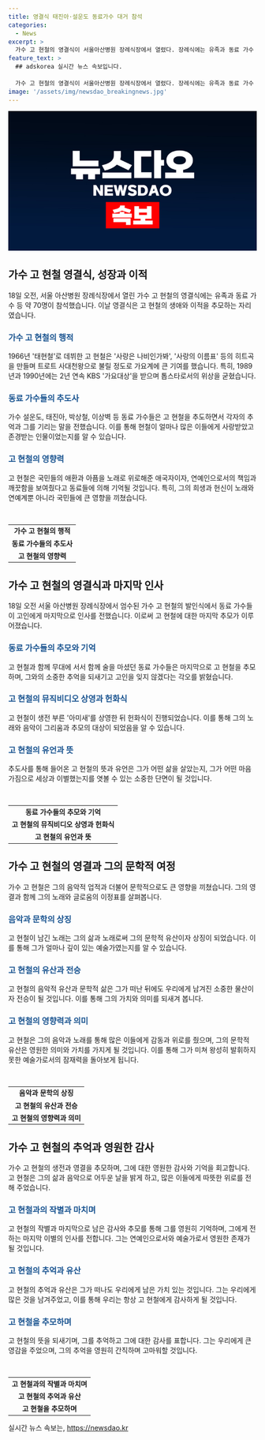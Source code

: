 ```yaml
---
title: 영결식 태진아·설운도 동료가수 대거 참석
categories:
  - News
excerpt: >
  가수 고 현철의 영결식이 서울아산병원 장례식장에서 열렸다. 장례식에는 유족과 동료 가수 등 70명이 참석했고, 추도사를 비롯한 다양한 마음을 전했다. 고 현철은 톱스타로 떠올랐고, 트로트 사대천왕으로 불리기도 했다. 최근 지병으로 투병을 이어가던 그는 82세의 나이에 별세했다. 이로써 대한민국 엔터테인먼트계에서 큰 감동을 전하던 고 현철의 영원한 행적이 시작되었다.
feature_text: >
  ## adskorea 실시간 뉴스 속보입니다.

  가수 고 현철의 영결식이 서울아산병원 장례식장에서 열렸다. 장례식에는 유족과 동료 가수 등 70명이 참석했고, 추도사를 비롯한 다양한 마음을 전했다. 고 현철은 톱스타로 떠올랐고, 트로트 사대천왕으로 불리기도 했다. 최근 지병으로 투병을 이어가던 그는 82세의 나이에 별세했다. 이로써 대한민국 엔터테인먼트계에서 큰 감동을 전하던 고 현철의 영원한 행적이 시작되었다.
image: '/assets/img/newsdao_breakingnews.jpg'
---
```


<p><img src="/assets/img/newsdao_breakingnews.jpg" alt="adskorea 속보" /></p>

<h2 data-ke-size="size26">가수 고 현철 영결식, 성장과 이적</h2>

<p data-ke-size="size16">18일 오전, 서울 아산병원 장례식장에서 열린 가수 고 현철의 영결식에는 유족과 동료 가수 등 약 70명이 참석했습니다. 이날 영결식은 고 현철의 생애와 이적을 추모하는 자리였습니다.</p>

<h3><b><span style="color: #1a5490;">가수 고 현철의 행적</span></b></h3>

<p data-ke-size="size16">1966년 '태현철'로 데뷔한 고 현철은 '사랑은 나비인가봐', '사랑의 이름표' 등의 히트곡을 만들며 트로트 사대천왕으로 불릴 정도로 가요계에 큰 기여를 했습니다. 특히, 1989년과 1990년에는 2년 연속 KBS '가요대상'을 받으며 톱스타로서의 위상을 굳혔습니다.</p>

<h3><b><span style="color: #1a5490;">동료 가수들의 추도사</span></b></h3>

<p data-ke-size="size16">가수 설운도, 태진아, 박상철, 이상벽 등 동료 가수들은 고 현철을 추도하면서 각자의 추억과 그를 기리는 말을 전했습니다. 이를 통해 현철이 얼마나 많은 이들에게 사랑받았고 존경받는 인물이었는지를 알 수 있습니다.</p>

<h3><b><span style="color: #1a5490;">고 현철의 영향력</span></b></h3>

<p data-ke-size="size16">고 현철은 국민들의 애환과 아픔을 노래로 위로해준 애국자이자, 연예인으로서의 책임과 깨끗함을 보여줬다고 동료들에 의해 기억될 것입니다. 특히, 그의 희생과 헌신이 노래와 연예계뿐 아니라 국민들에 큰 영향을 끼쳤습니다.</p>

<p data-ke-size="size16">&nbsp;</p>

<table>
   <tbody>
      <tr>
         <td style="text-align: center; height: 17px;"><b>가수 고 현철의 행적</b></td>
      </tr>
      <tr>
         <td style="text-align: center; height: 17px;"><b>동료 가수들의 추도사</b></td>
      </tr>
      <tr>
         <td style="text-align: center; height: 17px;"><b>고 현철의 영향력</b></td>
      </tr>
   </tbody>
</table>

<h2 data-ke-size="size26">가수 고 현철의 영결식과 마지막 인사</h2>

<p data-ke-size="size16">18일 오전 서울 아산병원 장례식장에서 엄수된 가수 고 현철의 발인식에서 동료 가수들이 고인에게 마지막으로 인사를 전했습니다. 이로써 고 현철에 대한 마지막 추모가 이루어졌습니다.</p>

<h3><b><span style="color: #1a5490;">동료 가수들의 추모와 기억</span></b></h3>

<p data-ke-size="size16">고 현철과 함께 무대에 서서 함께 술을 마셨던 동료 가수들은 마지막으로 고 현철을 추모하며, 그와의 소중한 추억을 되새기고 고인을 잊지 않겠다는 각오를 밝혔습니다.</p>

<h3><b><span style="color: #1a5490;">고 현철의 뮤직비디오 상영과 헌화식</span></b></h3>

<p data-ke-size="size16">고 현철이 생전 부른 '아미새'를 상영한 뒤 헌화식이 진행되었습니다. 이를 통해 그의 노래와 음악이 그리움과 추모의 대상이 되었음을 알 수 있습니다.</p>

<h3><b><span style="color: #1a5490;">고 현철의 유언과 뜻</span></b></h3>

<p data-ke-size="size16">추도사를 통해 들어온 고 현철의 뜻과 유언은 그가 어떤 삶을 살았는지, 그가 어떤 마음가짐으로 세상과 이별했는지를 엿볼 수 있는 소중한 단면이 될 것입니다.</p>

<p data-ke-size="size16">&nbsp;</p>

<table>
   <tbody>
      <tr>
         <td style="text-align: center; height: 17px;"><b>동료 가수들의 추모와 기억</b></td>
      </tr>
      <tr>
         <td style="text-align: center; height: 17px;"><b>고 현철의 뮤직비디오 상영과 헌화식</b></td>
      </tr>
      <tr>
         <td style="text-align: center; height: 17px;"><b>고 현철의 유언과 뜻</b></td>
      </tr>
   </tbody>
</table>

<h2 data-ke-size="size26">가수 고 현철의 영결과 그의 문학적 여정</h2>

<p data-ke-size="size16">가수 고 현철은 그의 음악적 업적과 더불어 문학적으로도 큰 영향을 끼쳤습니다. 그의 영결과 함께 그의 노래와 글로움의 이정표를 살펴봅니다.</p>

<h3><b><span style="color: #1a5490;">음악과 문학의 상징</span></b></h3>

<p data-ke-size="size16">고 현철이 남긴 노래는 그의 삶과 노래로써 그의 문학적 유산이자 상징이 되었습니다. 이를 통해 그가 얼마나 깊이 있는 예술가였는지를 알 수 있습니다.</p>

<h3><b><span style="color: #1a5490;">고 현철의 유산과 전승</span></b></h3>

<p data-ke-size="size16">고 현철의 음악적 유산과 문학적 삶은 그가 떠난 뒤에도 우리에게 남겨진 소중한 물산이자 전승이 될 것입니다. 이를 통해 그의 가치와 의미를 되새겨 봅니다.</p>

<h3><b><span style="color: #1a5490;">고 현철의 영향력과 의미</span></b></h3>

<p data-ke-size="size16">고 현철은 그의 음악과 노래를 통해 많은 이들에게 감동과 위로를 줬으며, 그의 문학적 유산은 영원한 의미와 가치를 가지게 될 것입니다. 이를 통해 그가 미쳐 왕성히 발휘하지 못한 예술가로서의 잠재력을 돌아보게 됩니다.</p>

<p data-ke-size="size16">&nbsp;</p>

<table>
   <tbody>
      <tr>
         <td style="text-align: center; height: 17px;"><b>음악과 문학의 상징</b></td>
      </tr>
      <tr>
         <td style="text-align: center; height: 17px;"><b>고 현철의 유산과 전승</b></td>
      </tr>
      <tr>
         <td style="text-align: center; height: 17px;"><b>고 현철의 영향력과 의미</b></td>
      </tr>
   </tbody>
</table>

<h2 data-ke-size="size26">가수 고 현철의 추억과 영원한 감사</h2>

<p data-ke-size="size16">가수 고 현철의 생전과 영결을 추모하며, 그에 대한 영원한 감사와 기억을 회고합니다. 고 현철은 그의 삶과 음악으로 어두운 날을 밝게 하고, 많은 이들에게 따뜻한 위로를 전해 주었습니다.</p>

<h3><b><span style="color: #1a5490;">고 현철과의 작별과 마치며</span></b></h3>

<p data-ke-size="size16">고 현철의 작별과 마지막으로 남은 감사와 추모를 통해 그를 영원히 기억하며, 그에게 전하는 마지막 이별의 인사를 전합니다. 그는 연예인으로서와 예술가로서 영원한 존재가 될 것입니다.</p>

<h3><b><span style="color: #1a5490;">고 현철의 추억과 유산</span></b></h3>

<p data-ke-size="size16">고 현철의 추억과 유산은 그가 떠나도 우리에게 남은 가치 있는 것입니다. 그는 우리에게 많은 것을 남겨주었고, 이를 통해 우리는 항상 고 현철에게 감사하게 될 것입니다.</p>

<h3><b><span style="color: #1a5490;">고 현철을 추모하며</span></b></h3>

<p data-ke-size="size16">고 현철의 뜻을 되새기며, 그를 추억하고 그에 대한 감사를 표합니다. 그는 우리에게 큰 영감을 주었으며, 그의 추억을 영원히 간직하며 고마워할 것입니다.</p>

<p data-ke-size="size16">&nbsp;</p>

<table>
   <tbody>
      <tr>
         <td style="text-align: center; height: 17px;"><b>고 현철과의 작별과 마치며</b></td>
      </tr>
      <tr>
         <td style="text-align: center; height: 17px;"><b>고 현철의 추억과 유산</b></td>
      </tr>
      <tr>
         <td style="text-align: center; height: 17px;"><b>고 현철을 추모하며</b></td>
      </tr>
   </tbody>
</table>
실시간 뉴스 속보는, <a href="https://newsdao.kr" rel="dofollow">https://newsdao.kr</a>


